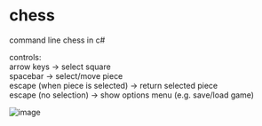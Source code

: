 # chess
command line chess in c#

controls:
<br />
arrow keys -> select square
<br />
spacebar -> select/move piece
<br />
escape (when piece is selected) ->  return selected piece
<br />
escape (no selection) ->  show options menu (e.g. save/load game)


![image](https://user-images.githubusercontent.com/47746832/184762265-96caf5d0-cc89-4176-b0fa-ab09fd513bf1.png)

